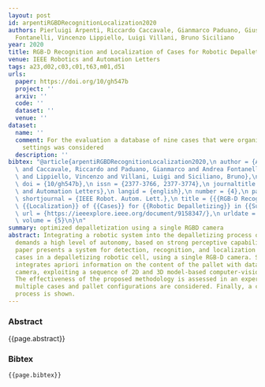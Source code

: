 ```yaml
---
layout: post
id: arpentiRGBDRecognitionLocalization2020
authors: Pierluigi Arpenti, Riccardo Caccavale, Gianmarco Paduano, Giuseppe Andrea
  Fontanelli, Vincenzo Lippiello, Luigi Villani, Bruno Siciliano
year: 2020
title: RGB-D Recognition and Localization of Cases for Robotic Depalletizing in Supermarkets
venue: IEEE Robotics and Automation Letters
tags: a23,d02,c03,c01,t63,m01,d51
urls:
  paper: https://doi.org/10/gh547b
  project: ''
  arxiv: ''
  code: ''
  dataset: ''
  venue: ''
dataset:
  name: ''
  comment: For the evaluation a database of nine cases that were organized in 10 different
    settings was considered
  description: ''
bibtex: "@article{arpentiRGBDRecognitionLocalization2020,\n author = {Arpenti, Pierluigi\
  \ and Caccavale, Riccardo and Paduano, Gianmarco and Andrea Fontanelli, Giuseppe\
  \ and Lippiello, Vincenzo and Villani, Luigi and Siciliano, Bruno},\n date = {2020-10},\n\
  \ doi = {10/gh547b},\n issn = {2377-3766, 2377-3774},\n journaltitle = {IEEE Robotics\
  \ and Automation Letters},\n langid = {english},\n number = {4},\n pages = {6233--6238},\n\
  \ shortjournal = {IEEE Robot. Autom. Lett.},\n title = {{{RGB-D Recognition}} and\
  \ {{Localization}} of {{Cases}} for {{Robotic Depalletizing}} in {{Supermarkets}}},\n\
  \ url = {https://ieeexplore.ieee.org/document/9158347/},\n urldate = {2021-02-28},\n\
  \ volume = {5}\n}\n"
summary: optimized depalletization using a single RGBD camera
abstract: Integrating a robotic system into the depalletizing process of a supermarket
  demands a high level of autonomy, based on strong perceptive capabilities. This
  paper presents a system for detection, recognition, and localization of heterogeneous
  cases in a depalletizing robotic cell, using a single RGB-D camera. Such a system
  integrates apriori information on the content of the pallet with data from the RGB-D
  camera, exploiting a sequence of 2D and 3D model-based computer-vision algorithms.
  The effectiveness of the proposed methodology is assessed in an experiment where
  multiple cases and pallet configurations are considered. Finally, a complete depalletizing
  process is shown.
---
```


### Abstract

{{page.abstract}}

### Bibtex

```
{{page.bibtex}}
```
            
